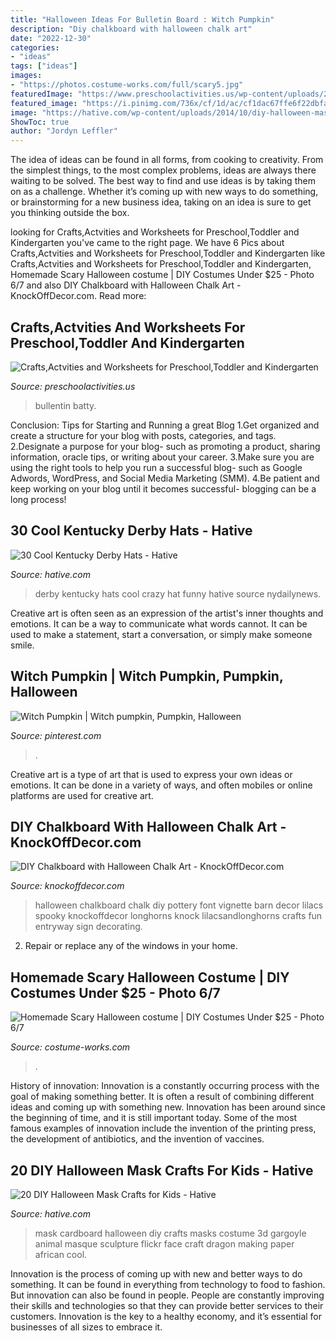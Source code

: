 ```yaml
---
title: "Halloween Ideas For Bulletin Board : Witch Pumpkin"
description: "Diy chalkboard with halloween chalk art"
date: "2022-12-30"
categories:
- "ideas"
tags: ["ideas"]
images:
- "https://photos.costume-works.com/full/scary5.jpg"
featuredImage: "https://www.preschoolactivities.us/wp-content/uploads/2015/10/halloween-bulletin-board.jpg"
featured_image: "https://i.pinimg.com/736x/cf/1d/ac/cf1dac67ffe6f22dbfafa94505feb368--witches-pumpkins.jpg"
image: "https://hative.com/wp-content/uploads/2014/10/diy-halloween-mask-crafts/9-cardboard-gargoyle-mask.jpg"
ShowToc: true
author: "Jordyn Leffler"
---
```



The idea of ideas can be found in all forms, from cooking to creativity. From the simplest things, to the most complex problems, ideas are always there waiting to be solved. The best way to find and use ideas is by taking them on as a challenge. Whether it’s coming up with new ways to do something, or brainstorming for a new business idea, taking on an idea is sure to get you thinking outside the box.

	

		
looking for Crafts,Actvities and Worksheets for Preschool,Toddler and Kindergarten you've came to the right page. We have 6 Pics about Crafts,Actvities and Worksheets for Preschool,Toddler and Kindergarten like Crafts,Actvities and Worksheets for Preschool,Toddler and Kindergarten, Homemade Scary Halloween costume | DIY Costumes Under $25 - Photo 6/7 and also DIY Chalkboard with Halloween Chalk Art - KnockOffDecor.com. Read more:
		
    
## Crafts,Actvities And Worksheets For Preschool,Toddler And Kindergarten

<img loading=lazy src="https://www.preschoolactivities.us/wp-content/uploads/2015/10/halloween-bulletin-board.jpg" onerror="this.onerror=null;this.src='https://tse1.mm.bing.net/th?id=OIP._jyIAKUF5Mef9QeYtMlD_AHaLH&amp;pid=15.1';" alt="Crafts,Actvities and Worksheets for Preschool,Toddler and Kindergarten">

_Source: preschoolactivities.us_

>bullentin batty. 

	

Conclusion: Tips for Starting and Running a great Blog
1.Get organized and create a structure for your blog with posts, categories, and tags.
2.Designate a purpose for your blog- such as promoting a product, sharing information, oracle tips, or writing about your career. 
3.Make sure you are using the right tools to help you run a successful blog- such as Google Adwords, WordPress, and Social Media Marketing (SMM). 
4.Be patient and keep working on your blog until it becomes successful- blogging can be a long process!

    
## 30 Cool Kentucky Derby Hats - Hative

<img loading=lazy src="https://hative.com/wp-content/uploads/2014/06/kentucky-derby-hats/30-kentucky-derby-hats.jpg" onerror="this.onerror=null;this.src='https://tse4.mm.bing.net/th?id=OIP.wsj969OiLmzcQMTDIg1wRwHaGO&amp;pid=15.1';" alt="30 Cool Kentucky Derby Hats - Hative">

_Source: hative.com_

>derby kentucky hats cool crazy hat funny hative source nydailynews. 

	

Creative art is often seen as an expression of the artist's inner thoughts and emotions. It can be a way to communicate what words cannot. It can be used to make a statement, start a conversation, or simply make someone smile.

    
## Witch Pumpkin | Witch Pumpkin, Pumpkin, Halloween

<img loading=lazy src="https://i.pinimg.com/736x/cf/1d/ac/cf1dac67ffe6f22dbfafa94505feb368--witches-pumpkins.jpg" onerror="this.onerror=null;this.src='https://tse1.mm.bing.net/th?id=OIP.MPDOfPMSK7Z7M2wRWGbI2QHaJ3&amp;pid=15.1';" alt="Witch Pumpkin | Witch pumpkin, Pumpkin, Halloween">

_Source: pinterest.com_

>. 

	

Creative art is a type of art that is used to express your own ideas or emotions. It can be done in a variety of ways, and often mobiles or online platforms are used for creative art.

    
## DIY Chalkboard With Halloween Chalk Art - KnockOffDecor.com

<img loading=lazy src="https://knockoffdecor.com/wp-content/uploads/2013/09/halloween-chalkboard1.jpg" onerror="this.onerror=null;this.src='https://tse1.mm.bing.net/th?id=OIP.Kdi6BikwDTq7deKn2JHaKAHaKd&amp;pid=15.1';" alt="DIY Chalkboard with Halloween Chalk Art - KnockOffDecor.com">

_Source: knockoffdecor.com_

>halloween chalkboard chalk diy pottery font vignette barn decor lilacs spooky knockoffdecor longhorns knock lilacsandlonghorns crafts fun entryway sign decorating. 

	

2. Repair or replace any of the windows in your home.

    
## Homemade Scary Halloween Costume | DIY Costumes Under $25 - Photo 6/7

<img loading=lazy src="https://photos.costume-works.com/full/scary5.jpg" onerror="this.onerror=null;this.src='https://tse2.mm.bing.net/th?id=OIP.13s569Qw9MrHlPMMoGz1IwHaJ3&amp;pid=15.1';" alt="Homemade Scary Halloween costume | DIY Costumes Under $25 - Photo 6/7">

_Source: costume-works.com_

>. 

	

History of innovation:
Innovation is a constantly occurring process with the goal of making something better. It is often a result of combining different ideas and coming up with something new. Innovation has been around since the beginning of time, and it is still important today. Some of the most famous examples of innovation include the invention of the printing press, the development of antibiotics, and the invention of vaccines.

    
## 20 DIY Halloween Mask Crafts For Kids - Hative

<img loading=lazy src="https://hative.com/wp-content/uploads/2014/10/diy-halloween-mask-crafts/9-cardboard-gargoyle-mask.jpg" onerror="this.onerror=null;this.src='https://tse3.mm.bing.net/th?id=OIP.84oEYeQu6i9wtf_GHBjMDQHaLH&amp;pid=15.1';" alt="20 DIY Halloween Mask Crafts for Kids - Hative">

_Source: hative.com_

>mask cardboard halloween diy crafts masks costume 3d gargoyle animal masque sculpture flickr face craft dragon making paper african cool. 

	

Innovation is the process of coming up with new and better ways to do something. It can be found in everything from technology to food to fashion. But innovation can also be found in people. People are constantly improving their skills and technologies so that they can provide better services to their customers. Innovation is the key to a healthy economy, and it’s essential for businesses of all sizes to embrace it.

